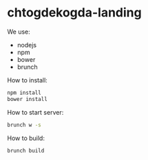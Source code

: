 # chtogdekogda-landing

We use:
  - nodejs
  - npm
  - bower
  - brunch

How to install: 
```sh
npm install
bower install
```

How to start server:
```sh
brunch w -s
```

How to build:

```sh
brunch build
